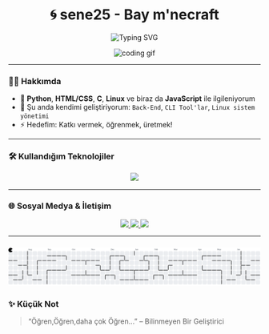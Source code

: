 <h1 align="center">🌀 sene25 - Bay m'necraft</h1>
<p align="center">
  <img src="https://readme-typing-svg.herokuapp.com?font=Fira+Code&weight=500&size=24&pause=1000&color=00FFB3&center=true&vCenter=true&width=435&lines=Kod+yazmak+bir+eğlencedir+🧙‍♂️;Linux%E2%9C%94%EF%B8%8FPython%E2%9C%94%EF%B8%8FWeb+Dev%E2%9C%94%EF%B8%8F;Merak+et%2C+ara%C5%9Ft%C4%B1r%2C+in%C5%9Fa+et!+%F0%9F%9A%80" alt="Typing SVG" />
</p>

<p align="center">
  <img src="https://media.giphy.com/media/qgQUggAC3Pfv687qPC/giphy.gif" width="480" alt="coding gif"/>
</p>

---

### 🧑‍💻 Hakkımda

- 🧠 **Python**, **HTML/CSS**, **C**, **Linux** ve biraz da **JavaScript** ile ilgileniyorum  
- 🌱 Şu anda kendimi geliştiriyorum: `Back-End`, `CLI Tool'lar`, `Linux sistem yönetimi`
- ⚡ Hedefim: Katkı vermek, öğrenmek, üretmek!

---

### 🛠️ Kullandığım Teknolojiler
<p align="center">
  <img src="https://skillicons.dev/icons?i=py,html,css,js,linux,c" />
</p>

---

### 🌐 Sosyal Medya & İletişim

<p align="center">
  <a href="https://twitter.com/" target="_blank">
    <img src="https://img.shields.io/badge/Twitter-1DA1F2?style=for-the-badge&logo=twitter&logoColor=white" />
  </a>
  <a href="https://discord.com/users/yourid" target="_blank">
    <img src="https://img.shields.io/badge/Discord-7289DA?style=for-the-badge&logo=discord&logoColor=white" />
  </a>
  <a href="mailto:31@gmail.com">
    <img src="https://img.shields.io/badge/Mail-EA4335?style=for-the-badge&logo=gmail&logoColor=white" />
  </a>
</p>

---

###

<picture>
  <source media="(prefers-color-scheme: dark)" srcset="https://raw.githubusercontent.com/abulomer/abulomer/output/pacman-contribution-graph-dark.svg">
  <source media="(prefers-color-scheme: light)" srcset="https://raw.githubusercontent.com/abulomer/abulomer/output/pacman-contribution-graph.svg">
  <img alt="pacman contribution graph" src="https://raw.githubusercontent.com/abulomer/abulomer/output/pacman-contribution-graph.svg">
</picture>

###

### ✨ Küçük Not
> “Öğren,Öğren,daha çok Öğren...” – Bilinmeyen Bir Geliştirici

